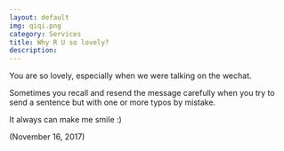 ```yaml
---
layout: default
img: qiqi.png
category: Services
title: Why R U so lovely?
description:
---
```

You are so lovely, especially when we were talking on the wechat. 

Sometimes you recall and resend the message carefully when you try to send a sentence but with one or more typos by mistake.

It always can make me smile :)

(November 16, 2017)
